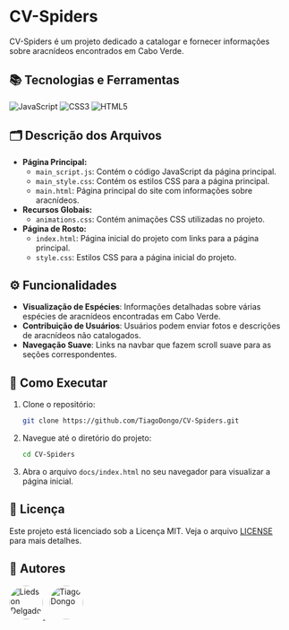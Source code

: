 # CV-Spiders

CV-Spiders é um projeto dedicado a catalogar e fornecer informações sobre aracnídeos encontrados em Cabo Verde.

## 📚 Tecnologias e Ferramentas
![JavaScript](https://img.shields.io/badge/JavaScript-323330?style=for-the-badge&logo=javascript&logoColor=F7DF1E)
![CSS3](https://img.shields.io/badge/CSS3-1572B6?style=for-the-badge&logo=css3&logoColor=white) 
![HTML5](https://img.shields.io/badge/HTML5-E34F26?style=for-the-badge&logo=html5&logoColor=white)

## 🗂️ Descrição dos Arquivos
- **Página Principal:**
  - `main_script.js`: Contém o código JavaScript da página principal.
  - `main_style.css`: Contém os estilos CSS para a página principal.
  - `main.html`: Página principal do site com informações sobre aracnídeos.
- **Recursos Globais:**
  - `animations.css`: Contém animações CSS utilizadas no projeto.
- **Página de Rosto:**
  - `index.html`: Página inicial do projeto com links para a página principal.
  - `style.css`: Estilos CSS para a página inicial do projeto.

## ⚙️ Funcionalidades

- **Visualização de Espécies**: Informações detalhadas sobre várias espécies de aracnídeos encontradas em Cabo Verde.
- **Contribuição de Usuários**: Usuários podem enviar fotos e descrições de aracnídeos não catalogados.
- **Navegação Suave**: Links na navbar que fazem scroll suave para as seções correspondentes.

## 🚀 Como Executar

1. Clone o repositório:
    ```sh
    git clone https://github.com/TiagoDongo/CV-Spiders.git
    ```
2. Navegue até o diretório do projeto:
    ```sh
    cd CV-Spiders
    ```
3. Abra o arquivo `docs/index.html` no seu navegador para visualizar a página inicial.

## 📄 Licença

Este projeto está licenciado sob a Licença MIT. Veja o arquivo [LICENSE](./LICENSE) para mais detalhes.

## 👥 Autores

<a href="https://github.com/LiedsonDelgado">
  <img src="https://avatars.githubusercontent.com/LiedsonDelgado?s=100" alt="Liedson Delgado" style="width: 60px; height: 60px; border-radius: 50%;">
</a>
&nbsp;
<a href="https://github.com/TiagoDongo">
  <img src="https://avatars.githubusercontent.com/TiagoDongo?s=100" alt="Tiago Dongo" style="width: 60px; height: 60px; border-radius: 50%;">
</a>

